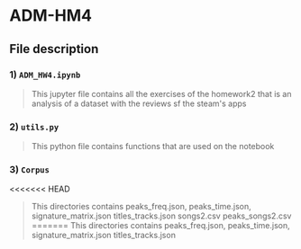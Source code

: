 # ADM-HM4
## File description
### 1) `ADM_HW4.ipynb` 
> This jupyter file contains all the exercises of the homework2 that is an analysis of a dataset with the reviews sf the steam's apps
### 2) `utils.py`
> This python file contains functions that are used on the notebook 
### 3) `Corpus` 
<<<<<<< HEAD
> This directories contains peaks_freq.json, peaks_time.json, signature_matrix.json titles_tracks.json songs2.csv peaks_songs2.csv
=======
> This directories contains peaks_freq.json, peaks_time.json, signature_matrix.json titles_tracks.json
